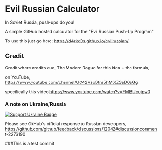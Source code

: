 # Evil Russian Calculator

In Soviet Russia, push-ups do you! 

A simple GitHub hosted calculator for the "Evil Russian Push-Up Program"

To use this just go here: https://d4rkd0s.github.io/evilrussian/

## Credit

Credit where credits due, The Modern Rogue for this idea + the formula, 

on YouTube, https://www.youtube.com/channel/UC42VsoDtra5hMiXZSsD6eGg

specifically this video https://www.youtube.com/watch?v=FMlBUcujpw0

### A note on Ukraine/Russia

[![Support Ukraine Badge](https://bit.ly/support-ukraine-now)](https://github.com/support-ukraine/support-ukraine)

Please see GitHub's official response to Russian developers,
https://github.com/github/feedback/discussions/12042#discussioncomment-2276190

###This is a test commit
